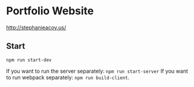 # Portfolio Website

http://stephanieacoy.us/


## Start

`npm run start-dev`

If you want to run the server separately: `npm run start-server`
If you want to run webpack separately: `npm run build-client`.

